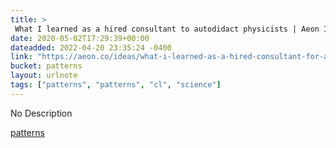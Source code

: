 ```yaml
---
title: > 
 What I learned as a hired consultant to autodidact physicists | Aeon Ideas
date: 2020-05-02T17:29:39+00:00
dateadded: 2022-04-20 23:35:24 -0400
link: "https://aeon.co/ideas/what-i-learned-as-a-hired-consultant-for-autodidact-physicists"
bucket: patterns
layout: urlnote
tags: ["patterns", "patterns", "cl", "science"]
--- 
```

No Description
 <!-- end excerpt --> 
<div class='bucket'><a class='internal-link' href='/buckets/patterns'>patterns</a></div> 
